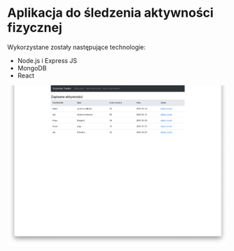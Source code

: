  # Aplikacja do śledzenia aktywności fizycznej
 Wykorzystane zostały następujące technologie:
 - Node.js i Express JS
 - MongoDB
 - React
 
 ![alt text](img.png "Screenshot")
